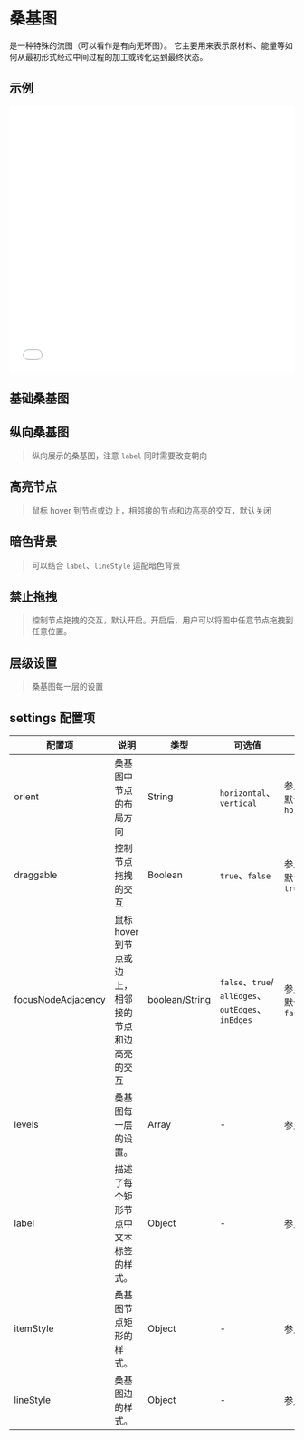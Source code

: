 # 桑基图

是一种特殊的流图（可以看作是有向无环图）。 它主要用来表示原材料、能量等如何从最初形式经过中间过程的加工或转化达到最终状态。

## 示例

<iframe width="100%" height="470" src="//jsfiddle.net/vecharts/tzm4bn8c/7/embedded/result,html,js/?bodyColor=fff" allowfullscreen="allowfullscreen" frameborder="0"></iframe>


## 基础桑基图

<vuep template="#basicSankey" :options="{ theme: 'vue', lineNumbers: false }"></vuep>

<script v-pre type="text/x-template" id="basicSankey">
<template>
  <ve-sankey-chart :data="chartData" :settings="settings" />
</template>

<script>
  module.exports = {
    created () {
      this.chartData = {
        dimensions: [
          { name: 'a' },
          { name: 'b' },
          { name: 'x' },
          { name: 'y' },
          { name: 'z' }
        ],
        measures: [
          { source: 'a', target: 'x', value: 5 },
          { source: 'a', target: 'y', value: 6 },
          { source: 'a', target: 'z', value: 7 },
          { source: 'b', target: 'x', value: 4 },
          { source: 'b', target: 'y', value: 6 },
          { source: 'b', target: 'z', value: 8 }
        ]
      }
      this.settings = {}
    }
  }
</script>

## 纵向桑基图

> 纵向展示的桑基图，注意 `label` 同时需要改变朝向

<vuep template="#verticalSankey" :options="{ theme: 'vue', lineNumbers: false }"></vuep>

<script v-pre type="text/x-template" id="verticalSankey">
<template>
  <ve-sankey-chart :data="chartData" :settings="settings" />
</template>

<script>
  module.exports = {
    created () {
      this.chartData = {
        dimensions: [
          { name: 'a' },
          { name: 'b' },
          { name: 'x' },
          { name: 'y' },
          { name: 'z' }
        ],
        measures: [
          { source: 'a', target: 'x', value: 5 },
          { source: 'a', target: 'y', value: 6 },
          { source: 'a', target: 'z', value: 7 },
          { source: 'b', target: 'x', value: 4 },
          { source: 'b', target: 'y', value: 6 },
          { source: 'b', target: 'z', value: 8 }
        ]
      }
      this.settings = {
        orient: 'vertical',
        label: {
          position: 'top'
        }
      }
    }
  }
</script>

## 高亮节点

> 鼠标 hover 到节点或边上，相邻接的节点和边高亮的交互，默认关闭

<vuep template="#highlightSankey" :options="{ theme: 'vue', lineNumbers: false }"></vuep>

<script v-pre type="text/x-template" id="highlightSankey">
<template>
  <ve-sankey-chart :data="chartData" :settings="settings" />
</template>

<script>
  module.exports = {
    created () {
      this.chartData = {
        dimensions: [
          { name: 'Canada' },
          { name: 'USA' },
          { name: 'Italy' },
          { name: 'France' },
          { name: 'Germany' },
          { name: 'Spain' }
        ],
        measures: [
          { source: 'Canada', target: 'France', value: 2230000 },
          { source: 'Canada', target: 'Germany', value: 1990000 },
          { source: 'Canada', target: 'Italy', value: 1180000 },
          { source: 'Canada', target: 'Spain', value: 990000 },
          { source: 'USA', target: 'France', value: 880000 },
          { source: 'USA', target: 'Germany', value: 2020000 },
          { source: 'USA', target: 'Spain', value: 1110000 }
        ]
      }
      this.settings = {
        focusNodeAdjacency: true
      }
    }
  }
</script>

## 暗色背景

> 可以结合 `label`、`lineStyle` 适配暗色背景

<vuep template="#darkmodeSankey" :options="{ theme: 'vue', lineNumbers: false }"></vuep>

<script v-pre type="text/x-template" id="darkmodeSankey">
<template>
  <ve-sankey-chart :data="chartData" :settings="settings" :background-color="backgroundColor" />
</template>

<script>
  module.exports = {
    created () {
      this.chartData = {
        dimensions: [
          { name: 'Canada' },
          { name: 'USA' },
          { name: 'Italy' },
          { name: 'France' },
          { name: 'Germany' },
          { name: 'Spain' }
        ],
        measures: [
          { source: 'Canada', target: 'France', value: 2230000 },
          { source: 'Canada', target: 'Germany', value: 1990000 },
          { source: 'Canada', target: 'Italy', value: 1180000 },
          { source: 'Canada', target: 'Spain', value: 990000 },
          { source: 'USA', target: 'France', value: 880000 },
          { source: 'USA', target: 'Germany', value: 2020000 },
          { source: 'USA', target: 'Spain', value: 1110000 }
        ]
      }
      this.settings = {
        focusNodeAdjacency: 'allEdges',
        label: {
          normal: {
            color: '#fff'
          }
        },
        lineStyle: {
          normal: {
            opacity: 0.5
          }
        }
      }
      this.backgroundColor = '#0e2439'
    }
  }
</script>

## 禁止拖拽

> 控制节点拖拽的交互，默认开启。开启后，用户可以将图中任意节点拖拽到任意位置。

<vuep template="#disabledDrag" :options="{ theme: 'vue', lineNumbers: false }"></vuep>

<script v-pre type="text/x-template" id="disabledDrag">
<template>
  <ve-sankey-chart :data="chartData" :settings="settings" />
</template>

<script>
  module.exports = {
    created () {
      this.chartData = {
        dimensions: [
          { 'name': 'Total' },
          { 'name': 'Environment' },
          { 'name': 'Land use' },
          { 'name': 'Cocoa butter (Organic)' },
          { 'name': 'Cocoa mass (Organic)' },
          { 'name': 'Hazelnuts (Organic)' },
          { 'name': 'Cane sugar (Organic)' },
          { 'name': 'Vegetables (Organic)' },
          { 'name': 'Climate change' },
          { 'name': 'Harmful substances' },
          { 'name': 'Water use' },
          { 'name': 'Resource depletion' },
          { 'name': 'Refrigeration' },
          { 'name': 'Packaging' },
          { 'name': 'Human rights' },
          { 'name': 'Child labour' },
          { 'name': 'Coconut oil (Organic)' },
          { 'name': 'Forced labour' },
          { 'name': 'Health safety' },
          { 'name': 'Access to water' },
          { 'name': 'Freedom of association' },
          { 'name': 'Access to land' },
          { 'name': 'Sufficient wage' },
          { 'name': 'Equal rights migrants' },
          { 'name': 'Discrimination' },
          { 'name': 'Working hours' }
        ],
        measures: [
          { 'source': 'Total', 'target': 'Environment', 'value': 0.342284047256003 },
          { 'source': 'Environment', 'target': 'Land use', 'value': 0.32322870366987 },
          { 'source': 'Land use', 'target': 'Cocoa butter (Organic)', 'value': 0.177682517071359 },
          { 'source': 'Land use', 'target': 'Hazelnuts (Organic)', 'value': 0.00433076373512774 },
          { 'source': 'Land use', 'target': 'Vegetables (Organic)', 'value': 0.00100453712203756 },
          { 'source': 'Environment', 'target': 'Climate change', 'value': 0.0112886157414413 },
          { 'source': 'Climate change', 'target': 'Cocoa mass (Organic)', 'value': 0.00394686874786743 },
          { 'source': 'Climate change', 'target': 'Cane sugar (Organic)', 'value': 0.000315972058711838 },
          { 'source': 'Climate change', 'target': 'Vegetables (Organic)', 'value': 0.0000382757532567656 },
          { 'source': 'Environment', 'target': 'Harmful substances', 'value': 0.00604275542495656 },
          { 'source': 'Harmful substances', 'target': 'Cocoa butter (Organic)', 'value': 0.000330017607892127 },
          { 'source': 'Harmful substances', 'target': 'Cane sugar (Organic)', 'value': 0.000200138892990337 },
          { 'source': 'Harmful substances', 'target': 'Vegetables (Organic)', 'value': 0 },
          { 'source': 'Environment', 'target': 'Water use', 'value': 0.00148345269044703 },
          { 'source': 'Water use', 'target': 'Cocoa mass (Organic)', 'value': 0.000105714137908639 },
          { 'source': 'Water use', 'target': 'Hazelnuts (Organic)', 'value': 0.0000133452642581887 },
          { 'source': 'Water use', 'target': 'Vegetables (Organic)', 'value': 0.0000025136268682477 },
          { 'source': 'Environment', 'target': 'Resource depletion', 'value': 0.000240519729288764 },
          { 'source': 'Resource depletion', 'target': 'Cane sugar (Organic)', 'value': 0.000226237279345084 },
          { 'source': 'Resource depletion', 'target': 'Vegetables (Organic)', 'value': 0.0000142824499436793 },
          { 'source': 'Resource depletion', 'target': 'Cocoa butter (Organic)', 'value': 0 },
          { 'source': 'Environment', 'target': 'Refrigeration', 'value': 0 },
          { 'source': 'Environment', 'target': 'Packaging', 'value': 0 },
          { 'source': 'Total', 'target': 'Human rights', 'value': 0.307574096993239 },
          { 'source': 'Human rights', 'target': 'Child labour', 'value': 0.0410641202645833 },
          { 'source': 'Child labour', 'target': 'Hazelnuts (Organic)', 'value': 0.0105339381639722 },
          { 'source': 'Child labour', 'target': 'Coconut oil (Organic)', 'value': 0.00474399974233333 },
          { 'source': 'Child labour', 'target': 'Cane sugar (Organic)', 'value': 0.00388226450884445 },
          { 'source': 'Human rights', 'target': 'Forced labour', 'value': 0.0365458590642445 },
          { 'source': 'Forced labour', 'target': 'Hazelnuts (Organic)', 'value': 0.0114913076376389 },
          { 'source': 'Forced labour', 'target': 'Cocoa mass (Organic)', 'value': 0.00765230236575 },
          { 'source': 'Forced labour', 'target': 'Vegetables (Organic)', 'value': 0.00296668823626667 },
          { 'source': 'Human rights', 'target': 'Health safety', 'value': 0.0345435327843611 },
          { 'source': 'Health safety', 'target': 'Hazelnuts (Organic)', 'value': 0.0121419536385 },
          { 'source': 'Health safety', 'target': 'Cocoa butter (Organic)', 'value': 0.0056245892061 },
          { 'source': 'Health safety', 'target': 'Coconut oil (Organic)', 'value': 0.00361616847688889 },
          { 'source': 'Human rights', 'target': 'Access to water', 'value': 0.0340206659360667 },
          { 'source': 'Access to water', 'target': 'Cocoa mass (Organic)', 'value': 0.0105 },
          { 'source': 'Access to water', 'target': 'Cocoa butter (Organic)', 'value': 0.0089274160792 },
          { 'source': 'Access to water', 'target': 'Cane sugar (Organic)', 'value': 0.00333938149786667 },
          { 'source': 'Access to water', 'target': 'Vegetables (Organic)', 'value': 0.00314663377488889 },
          { 'source': 'Human rights', 'target': 'Freedom of association', 'value': 0.0320571523941667 },
          { 'source': 'Freedom of association', 'target': 'Hazelnuts (Organic)', 'value': 0.0132312483463611 },
          { 'source': 'Freedom of association', 'target': 'Cocoa mass (Organic)', 'value': 0.00510606573995 },
          { 'source': 'Freedom of association', 'target': 'Vegetables (Organic)', 'value': 0.00354321156324444 },
          { 'source': 'Freedom of association', 'target': 'Coconut oil (Organic)', 'value': 0 },
          { 'source': 'Human rights', 'target': 'Access to land', 'value': 0.0315022209894056 },
          { 'source': 'Access to land', 'target': 'Hazelnuts (Organic)', 'value': 0.00964970063322223 },
          { 'source': 'Access to land', 'target': 'Cocoa butter (Organic)', 'value': 0.0060110791848 },
          { 'source': 'Access to land', 'target': 'Vegetables (Organic)', 'value': 0.00264795594564445 },
          { 'source': 'Access to land', 'target': 'Coconut oil (Organic)', 'value': 0 },
          { 'source': 'Human rights', 'target': 'Sufficient wage', 'value': 0.0287776757227333 },
          { 'source': 'Sufficient wage', 'target': 'Cocoa mass (Organic)', 'value': 0.00883512456493333 },
          { 'source': 'Sufficient wage', 'target': 'Coconut oil (Organic)', 'value': 0.00347879026511111 },
          { 'source': 'Sufficient wage', 'target': 'Hazelnuts (Organic)', 'value': 0.00316254211388889 },
          { 'source': 'Sufficient wage', 'target': 'Cane sugar (Organic)', 'value': 0.00265674482391111 },
          { 'source': 'Human rights', 'target': 'Equal rights migrants', 'value': 0.0271146645119444 },
          { 'source': 'Equal rights migrants', 'target': 'Cocoa butter (Organic)', 'value': 0.0071042315061 },
          { 'source': 'Equal rights migrants', 'target': 'Hazelnuts (Organic)', 'value': 0.00601459775836111 },
          { 'source': 'Equal rights migrants', 'target': 'Coconut oil (Organic)', 'value': 0.00429185583138889 },
          { 'source': 'Equal rights migrants', 'target': 'Vegetables (Organic)', 'value': 0.00151077259688889 },
          { 'source': 'Human rights', 'target': 'Discrimination', 'value': 0.0211217763359833 },
          { 'source': 'Discrimination', 'target': 'Cocoa mass (Organic)', 'value': 0.00609671700306667 },
          { 'source': 'Discrimination', 'target': 'Coconut oil (Organic)', 'value': 0.00368119084494444 },
          { 'source': 'Discrimination', 'target': 'Cane sugar (Organic)', 'value': 0.00283706180951111 },
          { 'source': 'Discrimination', 'target': 'Hazelnuts (Organic)', 'value': 0.000872827909916666 },
          { 'source': 'Human rights', 'target': 'Working hours', 'value': 0.02082642898975 },
          { 'source': 'Working hours', 'target': 'Coconut oil (Organic)', 'value': 0.00359009052944444 },
          { 'source': 'Working hours', 'target': 'Vegetables (Organic)', 'value': 0.00212300379075556 },
          { 'source': 'Working hours', 'target': 'Cane sugar (Organic)', 'value': 0.000957528158533333 }
        ]
      }
      this.settings = {
        draggable: false
      }
    }
  }
</script>

## 层级设置

> 桑基图每一层的设置

<vuep template="#levelSetting" :options="{ theme: 'vue', lineNumbers: false }"></vuep>

<script v-pre type="text/x-template" id="levelSetting">
<template>
  <ve-sankey-chart :data="chartData" :settings="settings" />
</template>

<script>
  module.exports = {
    created () {
      this.chartData = {
        dimensions: [
          { 'name': 'Total' },
          { 'name': 'Environment' },
          { 'name': 'Land use' },
          { 'name': 'Cocoa butter (Organic)' },
          { 'name': 'Cocoa mass (Organic)' },
          { 'name': 'Hazelnuts (Organic)' },
          { 'name': 'Cane sugar (Organic)' },
          { 'name': 'Vegetables (Organic)' },
          { 'name': 'Climate change' },
          { 'name': 'Harmful substances' },
          { 'name': 'Water use' },
          { 'name': 'Resource depletion' },
          { 'name': 'Refrigeration' },
          { 'name': 'Packaging' },
          { 'name': 'Human rights' },
          { 'name': 'Child labour' },
          { 'name': 'Coconut oil (Organic)' },
          { 'name': 'Forced labour' },
          { 'name': 'Health safety' },
          { 'name': 'Access to water' },
          { 'name': 'Freedom of association' },
          { 'name': 'Access to land' },
          { 'name': 'Sufficient wage' },
          { 'name': 'Equal rights migrants' },
          { 'name': 'Discrimination' },
          { 'name': 'Working hours' }
        ],
        measures: [
          { 'source': 'Total', 'target': 'Environment', 'value': 0.342284047256003 },
          { 'source': 'Environment', 'target': 'Land use', 'value': 0.32322870366987 },
          { 'source': 'Land use', 'target': 'Cocoa butter (Organic)', 'value': 0.177682517071359 },
          { 'source': 'Land use', 'target': 'Hazelnuts (Organic)', 'value': 0.00433076373512774 },
          { 'source': 'Land use', 'target': 'Vegetables (Organic)', 'value': 0.00100453712203756 },
          { 'source': 'Environment', 'target': 'Climate change', 'value': 0.0112886157414413 },
          { 'source': 'Climate change', 'target': 'Cocoa mass (Organic)', 'value': 0.00394686874786743 },
          { 'source': 'Climate change', 'target': 'Cane sugar (Organic)', 'value': 0.000315972058711838 },
          { 'source': 'Climate change', 'target': 'Vegetables (Organic)', 'value': 0.0000382757532567656 },
          { 'source': 'Environment', 'target': 'Harmful substances', 'value': 0.00604275542495656 },
          { 'source': 'Harmful substances', 'target': 'Cocoa butter (Organic)', 'value': 0.000330017607892127 },
          { 'source': 'Harmful substances', 'target': 'Cane sugar (Organic)', 'value': 0.000200138892990337 },
          { 'source': 'Harmful substances', 'target': 'Vegetables (Organic)', 'value': 0 },
          { 'source': 'Environment', 'target': 'Water use', 'value': 0.00148345269044703 },
          { 'source': 'Water use', 'target': 'Cocoa mass (Organic)', 'value': 0.000105714137908639 },
          { 'source': 'Water use', 'target': 'Hazelnuts (Organic)', 'value': 0.0000133452642581887 },
          { 'source': 'Water use', 'target': 'Vegetables (Organic)', 'value': 0.0000025136268682477 },
          { 'source': 'Environment', 'target': 'Resource depletion', 'value': 0.000240519729288764 },
          { 'source': 'Resource depletion', 'target': 'Cane sugar (Organic)', 'value': 0.000226237279345084 },
          { 'source': 'Resource depletion', 'target': 'Vegetables (Organic)', 'value': 0.0000142824499436793 },
          { 'source': 'Resource depletion', 'target': 'Cocoa butter (Organic)', 'value': 0 },
          { 'source': 'Environment', 'target': 'Refrigeration', 'value': 0 },
          { 'source': 'Environment', 'target': 'Packaging', 'value': 0 },
          { 'source': 'Total', 'target': 'Human rights', 'value': 0.307574096993239 },
          { 'source': 'Human rights', 'target': 'Child labour', 'value': 0.0410641202645833 },
          { 'source': 'Child labour', 'target': 'Hazelnuts (Organic)', 'value': 0.0105339381639722 },
          { 'source': 'Child labour', 'target': 'Coconut oil (Organic)', 'value': 0.00474399974233333 },
          { 'source': 'Child labour', 'target': 'Cane sugar (Organic)', 'value': 0.00388226450884445 },
          { 'source': 'Human rights', 'target': 'Forced labour', 'value': 0.0365458590642445 },
          { 'source': 'Forced labour', 'target': 'Hazelnuts (Organic)', 'value': 0.0114913076376389 },
          { 'source': 'Forced labour', 'target': 'Cocoa mass (Organic)', 'value': 0.00765230236575 },
          { 'source': 'Forced labour', 'target': 'Vegetables (Organic)', 'value': 0.00296668823626667 },
          { 'source': 'Human rights', 'target': 'Health safety', 'value': 0.0345435327843611 },
          { 'source': 'Health safety', 'target': 'Hazelnuts (Organic)', 'value': 0.0121419536385 },
          { 'source': 'Health safety', 'target': 'Cocoa butter (Organic)', 'value': 0.0056245892061 },
          { 'source': 'Health safety', 'target': 'Coconut oil (Organic)', 'value': 0.00361616847688889 },
          { 'source': 'Human rights', 'target': 'Access to water', 'value': 0.0340206659360667 },
          { 'source': 'Access to water', 'target': 'Cocoa mass (Organic)', 'value': 0.0105 },
          { 'source': 'Access to water', 'target': 'Cocoa butter (Organic)', 'value': 0.0089274160792 },
          { 'source': 'Access to water', 'target': 'Cane sugar (Organic)', 'value': 0.00333938149786667 },
          { 'source': 'Access to water', 'target': 'Vegetables (Organic)', 'value': 0.00314663377488889 },
          { 'source': 'Human rights', 'target': 'Freedom of association', 'value': 0.0320571523941667 },
          { 'source': 'Freedom of association', 'target': 'Hazelnuts (Organic)', 'value': 0.0132312483463611 },
          { 'source': 'Freedom of association', 'target': 'Cocoa mass (Organic)', 'value': 0.00510606573995 },
          { 'source': 'Freedom of association', 'target': 'Vegetables (Organic)', 'value': 0.00354321156324444 },
          { 'source': 'Freedom of association', 'target': 'Coconut oil (Organic)', 'value': 0 },
          { 'source': 'Human rights', 'target': 'Access to land', 'value': 0.0315022209894056 },
          { 'source': 'Access to land', 'target': 'Hazelnuts (Organic)', 'value': 0.00964970063322223 },
          { 'source': 'Access to land', 'target': 'Cocoa butter (Organic)', 'value': 0.0060110791848 },
          { 'source': 'Access to land', 'target': 'Vegetables (Organic)', 'value': 0.00264795594564445 },
          { 'source': 'Access to land', 'target': 'Coconut oil (Organic)', 'value': 0 },
          { 'source': 'Human rights', 'target': 'Sufficient wage', 'value': 0.0287776757227333 },
          { 'source': 'Sufficient wage', 'target': 'Cocoa mass (Organic)', 'value': 0.00883512456493333 },
          { 'source': 'Sufficient wage', 'target': 'Coconut oil (Organic)', 'value': 0.00347879026511111 },
          { 'source': 'Sufficient wage', 'target': 'Hazelnuts (Organic)', 'value': 0.00316254211388889 },
          { 'source': 'Sufficient wage', 'target': 'Cane sugar (Organic)', 'value': 0.00265674482391111 },
          { 'source': 'Human rights', 'target': 'Equal rights migrants', 'value': 0.0271146645119444 },
          { 'source': 'Equal rights migrants', 'target': 'Cocoa butter (Organic)', 'value': 0.0071042315061 },
          { 'source': 'Equal rights migrants', 'target': 'Hazelnuts (Organic)', 'value': 0.00601459775836111 },
          { 'source': 'Equal rights migrants', 'target': 'Coconut oil (Organic)', 'value': 0.00429185583138889 },
          { 'source': 'Equal rights migrants', 'target': 'Vegetables (Organic)', 'value': 0.00151077259688889 },
          { 'source': 'Human rights', 'target': 'Discrimination', 'value': 0.0211217763359833 },
          { 'source': 'Discrimination', 'target': 'Cocoa mass (Organic)', 'value': 0.00609671700306667 },
          { 'source': 'Discrimination', 'target': 'Coconut oil (Organic)', 'value': 0.00368119084494444 },
          { 'source': 'Discrimination', 'target': 'Cane sugar (Organic)', 'value': 0.00283706180951111 },
          { 'source': 'Discrimination', 'target': 'Hazelnuts (Organic)', 'value': 0.000872827909916666 },
          { 'source': 'Human rights', 'target': 'Working hours', 'value': 0.02082642898975 },
          { 'source': 'Working hours', 'target': 'Coconut oil (Organic)', 'value': 0.00359009052944444 },
          { 'source': 'Working hours', 'target': 'Vegetables (Organic)', 'value': 0.00212300379075556 },
          { 'source': 'Working hours', 'target': 'Cane sugar (Organic)', 'value': 0.000957528158533333 }
        ]
      }
      this.settings = {
        draggable: false,
        levels: [
          {
            depth: 0,
            itemStyle: {
              color: '#fbb4ae'
            },
            lineStyle: {
              color: 'source',
              opacity: 0.6
            }
          },
          {
            depth: 1,
            itemStyle: {
              color: '#b3cde3'
            },
            lineStyle: {
              color: 'source',
              opacity: 0.6
            }
          },
          {
            depth: 2,
            itemStyle: {
              color: '#ccebc5'
            },
            lineStyle: {
              color: 'source',
              opacity: 0.6
            }
          },
          {
            depth: 3,
            itemStyle: {
              color: '#decbe4'
            },
            lineStyle: {
              color: 'source',
              opacity: 0.6
            }
          }
        ]
      }
    }
  }
</script>

## settings 配置项

| 配置项 | 说明 | 类型 | 可选值 | 用法 |
| --- | --- | --- | --- | ---- |
| orient | 桑基图中节点的布局方向 | String | `horizontal`、`vertical` | 参见[文档](https://echarts.apache.org/zh/option.html#series-sankey.orient)，默认值为 `horizontal` |
| draggable | 控制节点拖拽的交互 | Boolean | `true`、`false` | 参见[文档](https://echarts.apache.org/zh/option.html#series-sankey.draggable)，默认值为 `true` |
| focusNodeAdjacency | 鼠标 hover 到节点或边上，相邻接的节点和边高亮的交互 | boolean/String | `false`、`true`/ `allEdges`、`outEdges`、`inEdges` | 参见[文档](https://echarts.apache.org/zh/option.html#series-sankey.focusNodeAdjacency)，默认值为 `fasle` |
| levels | 桑基图每一层的设置。 | Array | - | 参见[文档](https://echarts.apache.org/zh/option.html#series-sankey.levels) |
| label | 描述了每个矩形节点中文本标签的样式。 | Object | - | 参见[文档](https://echarts.apache.org/zh/option.html#series-sankey.label) |
| itemStyle | 桑基图节点矩形的样式。 | Object | - | 参见[文档](https://echarts.apache.org/zh/option.html#series-sankey.itemStyle) |
| lineStyle | 桑基图边的样式。 | Object | - | 参见[文档](https://echarts.apache.org/zh/option.html#series-sankey.lineStyle) |
